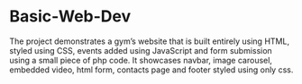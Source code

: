 # Basic-Web-Dev

The project demonstrates a gym’s website that is built entirely using HTML, styled using CSS, events added using JavaScript and form submission using a small piece of php code. It showcases navbar, image carousel, embedded video, html form, contacts page and footer styled using only css.
